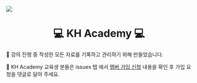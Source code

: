<div>
    <img src="https://img.shields.io/badge/KH-java-black?style=for-the-badge&logo=openjdk&logoColor=white">
</div>

<h1 align="center">
    💻 KH Academy 💻
</h1>

📃 강의 진행 중 작성한 모든 자료를 기록하고 관리하기 위해 만들었습니다.

📃 KH Academy 교육생 분들은 issues 탭 에서 [멤버 가입 신청](https://github.com/kh-java-a7/kh-academy-java/issues/1) 내용을 확인 후 가입 요청을 댓글로 달아 주세요.
